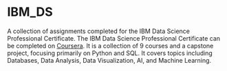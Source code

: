 # IBM_DS
A collection of assignments completed for the IBM Data Science Professional Certificate. 
The IBM Data Science Professional Certificate can be completed on [Coursera](https://www.coursera.org/professional-certificates/ibm-data-science?). It is a collection of 9 courses and a capstone project, focusing primarily on Python and SQL. It covers topics including Databases, Data Analysis, Data Visualization, AI, and Machine Learning. 
